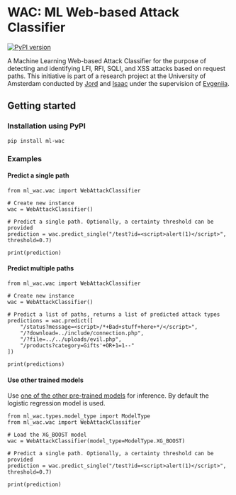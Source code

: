
# WAC: ML Web-based Attack Classifier
[![PyPI version](https://badge.fury.io/py/ml-wac.svg)](https://badge.fury.io/py/ml-wac)

A Machine Learning Web-based Attack Classifier for the purpose of detecting and identifying LFI, RFI, SQLI, and XSS attacks based on request paths. This initiative is part of a research project at the University of Amsterdam conducted by [Jord](https://github.com/jbeek00) and [Isaac](https://github.com/izak0s) under the supervision of [Evgeniia](https://github.com/afeena).

## Getting started
### Installation using PyPI

    pip install ml-wac


### Examples
#### Predict a single path

    from ml_wac.wac import WebAttackClassifier
    
    # Create new instance
    wac = WebAttackClassifier()
    
    # Predict a single path. Optionally, a certainty threshold can be provided
    prediction = wac.predict_single("/test?id=<script>alert(1)</script>", threshold=0.7)
    
    print(prediction)

#### Predict multiple paths

	from ml_wac.wac import WebAttackClassifier
		
    # Create new instance
    wac = WebAttackClassifier()
    
    # Predict a list of paths, returns a list of predicted attack types
    predictions = wac.predict([
	    "/status?message=<script>/*+Bad+stuff+here+*/</script>",
	    "/?download=../include/connection.php",
	    "/?file=../../uploads/evil.php",
	    "/products?category=Gifts'+OR+1=1--"
    ])
	
	print(predictions)

#### Use other trained models
Use [one of the other pre-trained models](https://github.com/izak0s/ml-wac/blob/main/ml_wac/types/model_type.py) for inference. By default the logistic regression model is used.

    from ml_wac.types.model_type import ModelType
	from ml_wac.wac import WebAttackClassifier

	# Load the XG_BOOST model
	wac = WebAttackClassifier(model_type=ModelType.XG_BOOST)

	# Predict a single path. Optionally, a certainty threshold can be provided
	prediction = wac.predict_single("/test?id=<script>alert(1)</script>", threshold=0.7)
	
	print(prediction)
